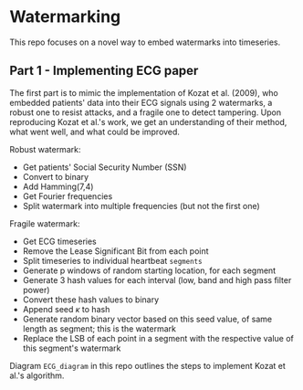 # Watermarking
This repo focuses on a novel way to embed watermarks into timeseries.

## Part 1 - Implementing ECG paper
The first part is to mimic the implementation of Kozat et al. (2009), who embedded patients' data into their ECG signals using 2 watermarks, a robust one to resist attacks, and a fragile one to detect tampering. Upon reproducing Kozat et al.'s work, we get an understanding of their method, what went well, and what could be improved.

Robust watermark:
- Get patients' Social Security Number (SSN)
- Convert to binary
- Add Hamming(7,4)
- Get Fourier frequencies
- Split watermark into multiple frequencies (but not the first one)

Fragile watermark:
- Get ECG timeseries
- Remove the Lease Significant Bit from each point
- Split timeseries to individual heartbeat `segments`
- Generate p windows of random starting location, for each segment
- Generate 3 hash values for each interval (low, band and high pass filter power)
- Convert these hash values to binary
- Append seed $\kappa$ to hash
- Generate random binary vector based on this seed value, of same length as segment; this is the watermark
- Replace the LSB of each point in a segment with the respective value of this segment's watermark

Diagram `ECG_diagram` in this repo outlines the steps to implement Kozat et al.'s algorithm.


